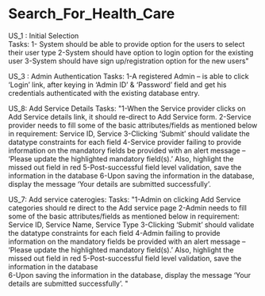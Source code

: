 # Search_For_Health_Care

US_1 : Initial Selection   
Tasks:     1- System should be able to provide option for the users to select their user type
           2-System should have option to login option for the existing user
           3-System should have sign up/registration option for the new users"
           
US_3 : Admin Authentication
Tasks: 1-A registered Admin – is able to click ‘Login’ link, after keying in ‘Admin ID’ & ‘Password’ field and get his credentials authenticated with the existing database entry.

US_8: Add Service Details
Tasks:  "1-When the Service provider clicks on Add Service details link, it should re-direct to Add Service form.
         2-Service provider needs to fill some of the basic attributes/fields as mentioned below in requirement: Service ID, Service 
         3-Clicking ‘Submit’ should validate the datatype constraints for each field
         4-Service provider failing to provide information on the mandatory fields be provided with an alert message – ‘Please update the highlighted mandatory field(s).’ Also,            highlight the missed out field in red
          5-Post-successful field level validation, save the information in the database
         6-Upon saving the information in the database, display the message ‘Your details are submitted successfully’.
 
 
 US_7: Add service caterogies:
 Tasks:  "1-Admin on clicking Add Service categories should re direct to the Add service page
        2-Admin needs to fill some of the basic attributes/fields as mentioned below in requirement: Service ID, Service Name, Service Type
       3-Clicking ‘Submit’ should validate the datatype constraints for each field
       4-Admin failing to provide information on the mandatory fields be provided with an alert message – ‘Please update the highlighted mandatory field(s).’ Also, highlight the          missed out field in red
       5-Post-successful field level validation, save the information in the database    
       6-Upon saving the information in the database, display the message ‘Your details are submitted successfully’.
"
           

